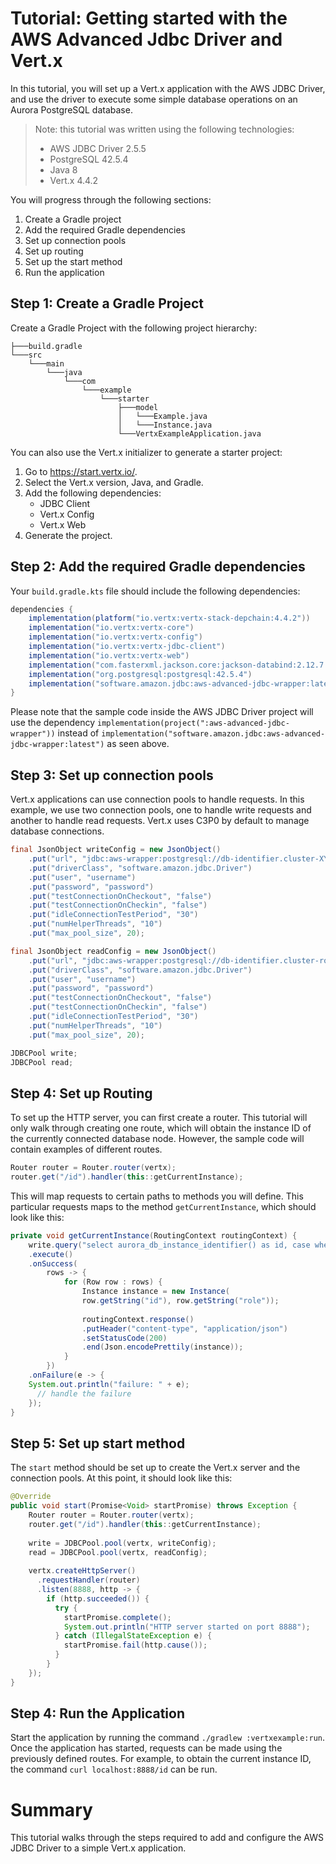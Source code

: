 # Tutorial: Getting started with the AWS Advanced Jdbc Driver and Vert.x

In this tutorial, you will set up a Vert.x application with the AWS JDBC Driver, and use the driver to execute some simple database operations on an Aurora PostgreSQL database.

> Note: this tutorial was written using the following technologies:
>    - AWS JDBC Driver 2.5.5
>    - PostgreSQL 42.5.4
>    - Java 8
>    - Vert.x 4.4.2

You will progress through the following sections:
1. Create a Gradle project
2. Add the required Gradle dependencies
3. Set up connection pools
4. Set up routing
5. Set up the start method
6. Run the application

## Step 1: Create a Gradle Project
Create a Gradle Project with the following project hierarchy:
```
├───build.gradle
└───src
    └───main
        └───java
            └───com
                └───example
                    └───starter
                        ├───model
                        │   └───Example.java
                        │   └───Instance.java
                        └───VertxExampleApplication.java
```

You can also use the Vert.x initializer to generate a starter project:
1. Go to https://start.vertx.io/.
2. Select the Vert.x version, Java, and Gradle.
3. Add the following dependencies: 
   - JDBC Client
   - Vert.x Config
   - Vert.x Web
4. Generate the project.

## Step 2: Add the required Gradle dependencies
Your `build.gradle.kts` file should include the following dependencies:

```gradle
dependencies {
    implementation(platform("io.vertx:vertx-stack-depchain:4.4.2"))
    implementation("io.vertx:vertx-core")
    implementation("io.vertx:vertx-config")
    implementation("io.vertx:vertx-jdbc-client")
    implementation("io.vertx:vertx-web")
    implementation("com.fasterxml.jackson.core:jackson-databind:2.12.7.1")
    implementation("org.postgresql:postgresql:42.5.4")
    implementation("software.amazon.jdbc:aws-advanced-jdbc-wrapper:latest")
}
```

Please note that the sample code inside the AWS JDBC Driver project will use the dependency `implementation(project(":aws-advanced-jdbc-wrapper"))` instead of `implementation("software.amazon.jdbc:aws-advanced-jdbc-wrapper:latest")` as seen above.

## Step 3: Set up connection pools
Vert.x applications can use connection pools to handle requests. In this example, we use two connection pools, one to handle write requests and another to handle read requests. Vert.x uses C3P0 by default to manage database connections.

```java
final JsonObject writeConfig = new JsonObject()
    .put("url", "jdbc:aws-wrapper:postgresql://db-identifier.cluster-XYZ.us-east-2.rds.amazonaws.com:5432/postgres")
    .put("driverClass", "software.amazon.jdbc.Driver")
    .put("user", "username")
    .put("password", "password")
    .put("testConnectionOnCheckout", "false")
    .put("testConnectionOnCheckin", "false")
    .put("idleConnectionTestPeriod", "30")
    .put("numHelperThreads", "10")
    .put("max_pool_size", 20);

final JsonObject readConfig = new JsonObject()
    .put("url", "jdbc:aws-wrapper:postgresql://db-identifier.cluster-ro-XYZ.us-east-2.rds.amazonaws.com:5432/postgres")
    .put("driverClass", "software.amazon.jdbc.Driver")
    .put("user", "username")
    .put("password", "password")
    .put("testConnectionOnCheckout", "false")
    .put("testConnectionOnCheckin", "false")
    .put("idleConnectionTestPeriod", "30")
    .put("numHelperThreads", "10")
    .put("max_pool_size", 20);

JDBCPool write;
JDBCPool read;
```

## Step 4: Set up Routing
To set up the HTTP server, you can first create a router. This tutorial will only walk through creating one route, which will obtain the instance ID of the currently connected database node. However, the sample code will contain examples of different routes.

```java
Router router = Router.router(vertx);
router.get("/id").handler(this::getCurrentInstance);
```

This will map requests to certain paths to methods you will define. This particular requests maps to the method `getCurrentInstance`, which should look like this:

```java
private void getCurrentInstance(RoutingContext routingContext) {
    write.query("select aurora_db_instance_identifier() as id, case when pg_is_in_recovery() then 'reader' else 'writer' end as role")
    .execute()
    .onSuccess(
        rows -> {
            for (Row row : rows) {
                Instance instance = new Instance(
                row.getString("id"), row.getString("role"));
            
                routingContext.response()
                .putHeader("content-type", "application/json")
                .setStatusCode(200)
                .end(Json.encodePrettily(instance));
            }
        })
    .onFailure(e -> {
    System.out.println("failure: " + e);
      // handle the failure
    });
}
```

## Step 5: Set up start method
The `start` method should be set up to create the Vert.x server and the connection pools. At this point, it should look like this:

```java
@Override
public void start(Promise<Void> startPromise) throws Exception {
    Router router = Router.router(vertx);
    router.get("/id").handler(this::getCurrentInstance);
    
    write = JDBCPool.pool(vertx, writeConfig);
    read = JDBCPool.pool(vertx, readConfig);
    
    vertx.createHttpServer()
      .requestHandler(router)
      .listen(8888, http -> {
        if (http.succeeded()) {
          try {
            startPromise.complete();
            System.out.println("HTTP server started on port 8888");
          } catch (IllegalStateException e) {
            startPromise.fail(http.cause());
          }
        }
    });
}
```

## Step 4: Run the Application
Start the application by running the command `./gradlew :vertxexample:run`. Once the application has started, requests can be made using the previously defined routes. For example, to obtain the current instance ID, the command `curl localhost:8888/id` can be run.

# Summary
This tutorial walks through the steps required to add and configure the AWS JDBC Driver to a simple Vert.x application.

